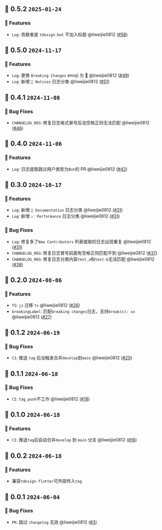 

## 🌈 0.5.2 `2025-01-24` 
### 🚀 Features
- `Log`: 贡献者是 `tdesign-bot` 不加入标题 @liweijie0812 ([#58](https://github.com/TDesignOteam/tdesign-changelog-action/pull/58))

## 🌈 0.5.0 `2024-11-17` 
### 🚀 Features
- `Log`: 更换 `Breaking Changes` emoji  为 🚨 @liweijie0812 ([#49](https://github.com/TDesignOteam/tdesign-changelog-action/pull/49))
- `Log`: 新增 `🎉 Notices` 日志分类 @liweijie0812 ([#51](https://github.com/TDesignOteam/tdesign-changelog-action/pull/51))

## 🌈 0.4.1 `2024-11-08` 
### 🐞 Bug Fixes
- `CHANGELOG_REG`: 修复日志格式冒号后没空格正则无法匹配 @liweijie0812 ([#46](https://github.com/TDesignOteam/tdesign-changelog-action/pull/46))

## 🌈 0.4.0 `2024-11-06` 
### 🚀 Features
- `Log`: 日志提取跳过用户类型为`Bot`的 PR @liweijie0812 ([#42](https://github.com/TDesignOteam/tdesign-changelog-action/pull/42))

## 🌈 0.3.0 `2024-10-17` 
### 🚀 Features
- `Log`: 新增 `📝 Documentation` 日志分类 @liweijie0812 ([#31](https://github.com/TDesignOteam/tdesign-changelog-action/pull/31))
- `Log`: 新增 `📈 Performance` 日志分类 @liweijie0812 ([#31](https://github.com/TDesignOteam/tdesign-changelog-action/pull/31))
### 🐞 Bug Fixes
- `Log`: 修复多了`New Contributors` 列表提取的日志出现重复 @liweijie0812 ([#31](https://github.com/TDesignOteam/tdesign-changelog-action/pull/31))
- `CHANGELOG_REG`: 修复日志冒号前面有空格正则匹配不到 @liweijie0812 ([#37](https://github.com/TDesignOteam/tdesign-changelog-action/pull/37))
- `CHANGELOG_REG`: 修复日志分类内容`test_a`和`test-b`无法匹配 @liweijie0812 ([#38](https://github.com/TDesignOteam/tdesign-changelog-action/pull/38))

## 🌈 0.2.0 `2024-08-06` 
### 🚀 Features
- `TS`: `js` 迁移 `ts` @liweijie0812 ([#26](https://github.com/TDesignOteam/tdesign-changelog-action/pull/26))
- `breakingLabel`: 匹配`breaking changes`日志，支持`break(x): xx` @liweijie0812 ([#27](https://github.com/TDesignOteam/tdesign-changelog-action/pull/27))

## 🌈 0.1.2 `2024-06-19` 
### 🐞 Bug Fixes
- `CI`: 推送 `tag` 后没触发合并`develop`到`main` @liweijie0812 ([#20](https://github.com/TDesignOteam/tdesign-changelog-action/pull/20))

## 🌈 0.1.1 `2024-06-18` 
### 🐞 Bug Fixes
- `CI`: `tag_push`不工作 @liweijie0812 ([#18](https://github.com/TDesignOteam/tdesign-changelog-action/pull/18))

## 🌈 0.1.0 `2024-06-18` 
### 🚀 Features
- `CI`: 推送`tag`后自动合并`develop` 到 `main` 分支 @liweijie0812 ([#16](https://github.com/TDesignOteam/tdesign-changelog-action/pull/16))


## 🌈 0.0.2 `2024-06-18` 
### 🚀 Features
- 兼容`tdesign-flutter`可外部传入`tag`


## 🌈 0.0.1 `2024-06-04` 
### 🐞 Bug Fixes
- `PR`: 跳过 `changelog` 无效 @liweijie0812 ([#3](https://github.com/TDesignOteam/tdesign-changelog-action/pull/3))
